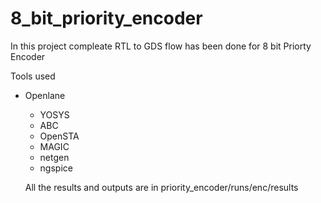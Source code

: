 # 8_bit_priority_encoder
In this project compleate RTL to GDS flow has been done for 8 bit Priorty Encoder

Tools used
- Openlane
  - YOSYS
  - ABC
  - OpenSTA
  - MAGIC
  - netgen
  - ngspice
  
  All the results and outputs are in priority_encoder/runs/enc/results 
 
